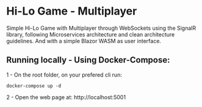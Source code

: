 # Hi-Lo Game - Multiplayer

Simple Hi-Lo Game with Multiplayer through WebSockets using the SignalR library, following Microservices architecture and clean architecture guidelines. And with a simple Blazor WASM as user interface.

## Running locally - Using Docker-Compose: 
1 - On the root folder, on your prefered cli run:
```
docker-compose up -d
```
2 - Open the web page at: http://localhost:5001
